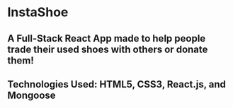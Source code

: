 # InstaShoe 

## A Full-Stack React App made to help people trade their used shoes with others or donate them!

## Technologies Used: HTML5, CSS3, React.js, and Mongoose

